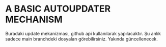# A BASIC AUTOUPDATER MECHANISM

Buradaki update mekanizması, github api kullanılarak yapılacaktır. Şu anlık sadece main branchdeki dosyaları görebilirsiniz. Yakında güncellenecek.
